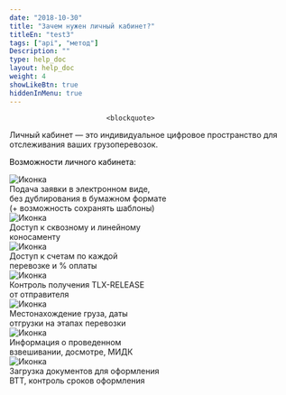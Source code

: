 ```yaml
---
date: "2018-10-30"
title: "Зачем нужен личный кабинет?"
titleEn: "test3"
tags: ["api", "метод"]
Description: ""
type: help_doc
layout: help_doc
weight: 4
showLikeBtn: true
hiddenInMenu: true
---
```


                            <blockquote>
<p>Личный кабинет — это индивидуальное цифровое пространство для отслеживания ваших грузоперевозок.</p>
</blockquote>

<p style="color: #000">Возможности личного кабинета:</p>

<div class="why-cabinet">
  <div class="why-cabinet__block">
    <div class="why-cabinet__icon">
      <img src="/img/icon/whycabinet-icon1.png" alt="Иконка">
    </div>
    <span class="why-cabinet__text">
      Подача заявки в электронном виде,<br>без дублирования в бумажном формате<br>(+ возможность сохранять шаблоны)
    </span>
  </div>
  <div class="why-cabinet__block">
    <div class="why-cabinet__icon">
      <img src="/img/icon/whycabinet-icon2.png" alt="Иконка">
    </div>
    <span class="why-cabinet__text">
      Доступ к сквозному и линейному<br>коносаменту
    </span>
  </div>
  <div class="why-cabinet__block">
    <div class="why-cabinet__icon">
      <img src="/img/icon/whycabinet-icon3.png" alt="Иконка">
    </div>
    <span class="why-cabinet__text">
      Доступ к счетам по каждой<br>перевозке и % оплаты
    </span>
  </div>
  <div class="why-cabinet__block">
    <div class="why-cabinet__icon">
      <img src="/img/icon/whycabinet-icon4.png" alt="Иконка">
    </div>
    <span class="why-cabinet__text">
      Контроль получения TLX-RELEASE<br>от отправителя
    </span>
  </div>
  <div class="why-cabinet__block">
    <div class="why-cabinet__icon">
      <img src="/img/icon/whycabinet-icon5.png" alt="Иконка">
    </div>
    <span class="why-cabinet__text">
      Местонахождение груза, даты<br>отгрузки на этапах перевозки
    </span>
  </div>
  <div class="why-cabinet__block">
    <div class="why-cabinet__icon">
      <img src="/img/icon/whycabinet-icon6.png" alt="Иконка">
    </div>
    <span class="why-cabinet__text">
      Информация о проведенном<br>взвешивании, досмотре, МИДК
    </span>
  </div>
  <div class="why-cabinet__block">
    <div class="why-cabinet__icon">
      <img src="/img/icon/whycabinet-icon7.png" alt="Иконка">
    </div>
    <span class="why-cabinet__text">
      Загрузка документов для оформления<br>ВТТ, контроль сроков оформления
    </span>
  </div>
</div>